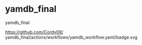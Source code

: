 # yamdb_final
yamdb_final

https://github.com/Cordy09/
yamdb_final/actions/workflows/yamdb_workflow.yaml/badge.svg